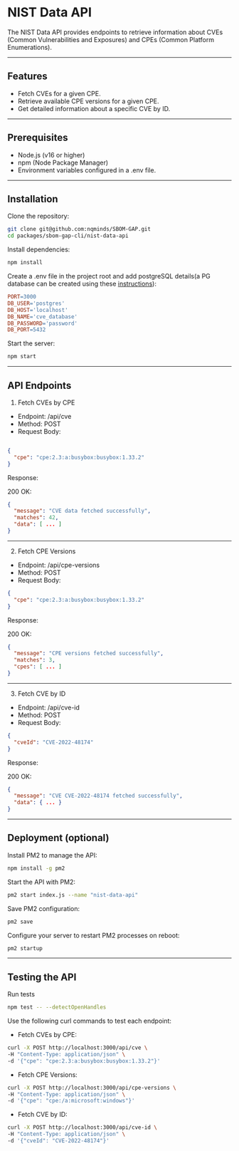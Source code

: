 # NIST Data API
The NIST Data API provides endpoints to retrieve information about CVEs (Common Vulnerabilities and Exposures) and CPEs (Common Platform Enumerations).

---


## Features

* Fetch CVEs for a given CPE.
* Retrieve available CPE versions for a given CPE.
* Get detailed information about a specific CVE by ID.

---


## Prerequisites

* Node.js (v16 or higher)
* npm (Node Package Manager)
* Environment variables configured in a .env file.

---

## Installation

Clone the repository:

```bash
git clone git@github.com:nqminds/SBOM-GAP.git
cd packages/sbom-gap-cli/nist-data-api
```
Install dependencies:

```bash
npm install
```
Create a .env file in the project root and add postgreSQL details(a PG database can be created using these [instructions](../Sbom-GAP-Firmware-Prediction-Model/notebooks/README.md)):

```makefile
PORT=3000
DB_USER='postgres'
DB_HOST='localhost'
DB_NAME='cve_database'
DB_PASSWORD='password'
DB_PORT=5432
```

Start the server:

```bash
npm start
```
---

## API Endpoints
1. Fetch CVEs by CPE

* Endpoint: /api/cve
* Method: POST
* Request Body:

```json

{
  "cpe": "cpe:2.3:a:busybox:busybox:1.33.2"
}
```

Response:

200 OK:
```json
{
  "message": "CVE data fetched successfully",
  "matches": 42,
  "data": [ ... ]
}
```
---

2. Fetch CPE Versions

* Endpoint: /api/cpe-versions
* Method: POST
* Request Body:

```json
{
  "cpe": "cpe:2.3:a:busybox:busybox:1.33.2"
}
```
Response:

200 OK:
```json
{
  "message": "CPE versions fetched successfully",
  "matches": 3,
  "cpes": [ ... ]
}
```

---

3. Fetch CVE by ID

* Endpoint: /api/cve-id
* Method: POST
* Request Body:

```json
{
  "cveId": "CVE-2022-48174"
}
```

Response:

200 OK:
```json
{
  "message": "CVE CVE-2022-48174 fetched successfully",
  "data": { ... }
}
```

---

## Deployment (optional)
Install PM2 to manage the API:

```bash
npm install -g pm2
```

Start the API with PM2:

```bash
pm2 start index.js --name "nist-data-api"
```

Save PM2 configuration:

```bash
pm2 save
```

Configure your server to restart PM2 processes on reboot:

```bash
pm2 startup
```

---

## Testing the API

Run tests

```bash
npm test -- --detectOpenHandles
```

Use the following curl commands to test each endpoint:

* Fetch CVEs by CPE:

```bash
curl -X POST http://localhost:3000/api/cve \
-H "Content-Type: application/json" \
-d '{"cpe": "cpe:2.3:a:busybox:busybox:1.33.2"}'
```

* Fetch CPE Versions:

```bash
curl -X POST http://localhost:3000/api/cpe-versions \
-H "Content-Type: application/json" \
-d '{"cpe": "cpe:/a:microsoft:windows"}'
```

* Fetch CVE by ID:

```bash
curl -X POST http://localhost:3000/api/cve-id \
-H "Content-Type: application/json" \
-d '{"cveId": "CVE-2022-48174"}'
```